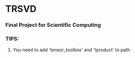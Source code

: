 # TRSVD
### Final Project for Scientific Computing

### TIPS:

1.  You need to add 'tensor_toolbox' and 'tproduct' to path